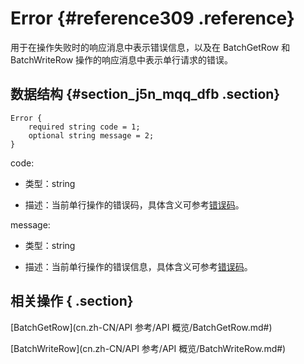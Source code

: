 # Error {#reference309 .reference}

用于在操作失败时的响应消息中表示错误信息，以及在 BatchGetRow 和 BatchWriteRow 操作的响应消息中表示单行请求的错误。

## 数据结构 {#section_j5n_mqq_dfb .section}

```language-xml
Error {
    required string code = 1;
    optional string message = 2;
}

```

code:

-   类型：string

-   描述：当前单行操作的错误码，具体含义可参考[错误码]()。


message:

-   类型：string

-   描述：当前单行操作的错误信息，具体含义可参考[错误码]()。


## 相关操作 { .section}

[BatchGetRow](cn.zh-CN/API 参考/API 概览/BatchGetRow.md#)

[BatchWriteRow](cn.zh-CN/API 参考/API 概览/BatchWriteRow.md#)

